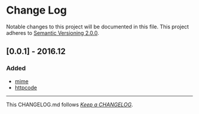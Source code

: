 #   Change Log

Notable changes to this project will be documented in this file. This project adheres to [Semantic Versioning 2.0.0](http://semver.org/).

##	[0.0.1] - 2016.12

###	Added

*	[mime](https://www.npmjs.com/package/mime)
*	[httpcode](https://www.npmjs.com/package/httpcode)

---
This CHANGELOG.md follows [*Keep a CHANGELOG*](http://keepachangelog.com/).
